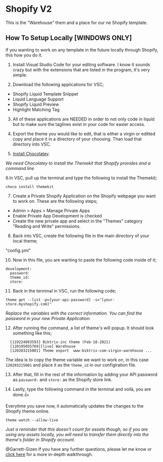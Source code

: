 # Shopify V2
This is the "Warehouse" them and a place for our ne Shopify template.


## How To Setup Locally [WINDOWS ONLY]

If you wanting to work on any template in the future locally through Shopify, this how you do it.

1. Install Visual Studio Code for your editing software. I know it sounds crazy but with the extensions that are listed in the program, it's very simple.

2. Download the following applications for VSC;
  - Shopify Liquid Template Snippet
  - Liquid Language Support
  - Shopify Liquid Preview
  - Highlight Matching Tag

3. All of these applications are NEEDED in order to not only code in liquid but to make sure the taglines exist in your code for easier access.

4. Export the theme you would like to edit, that is either a virgin or editted copy and place it in a directory of your choosing. Than load that directory into VSC.

5. [Install Chocolatey]("https://chocolatey.org/install").

*We need Chocolatey to install the Themekit that Shopify provides and a command line*


6.In VSC, pull up the terminal and type the following to install the Themekit;
  
`choco install themekit`


7. Create a Private Shopify Application on the Shopify webpage you want to work on. These are the following steps;
  - Admin > Apps > Manage Private Apps</li>
  - Enable Private App Development is checked</li>
  - Create the new private app and select in the "Themes" category "Reading and Write" permissions.</li>
 
8. Back into VSC, create the following file in the main directory of your local theme;

"config.yml"


10. Now in this file, you are wanting to paste the following code inside of it;

```
development:
  password: 
  theme_id:
  store:
  ```

11. Back in the terminal in VSC, run the following code;
  
`theme get --list -p=[your-api-password] -s="[your-store.myshopify.com]"`

*Replace the variables with the correct information. You can find the password in your new Private Application.*

12. After running the command, a list of theme's will popup. It should look something like this;

```
  [119224893593] Biktrix-inc theme (Feb-18-2021)
  [120195055769][live] Warehouse
  [120203215001] Theme export  www-biktrix-com-virgin-warehouse ...
 ```
  
  The idea is to copy the theme variable we want to work on, in this case `120203215001` and place it as the `theme_id` in our configiration file.
  
13. After that, fill in the rest of the information by adding your API password as `password:` and `store:` as the Shopify store link.

14. Lastly, type the following command in the terminal and voilà, you are done.:+1: 
  
  Everytime you save now, it automatically updates the changes to the Shopify theme online.
  
 `theme watch --allow-live`
  
*Just a reminder that this doesn't count for assets though, so if you are using any assets locally, you will need to transfer them directly into the theme's folder in Shopify account.*

@Garrett-Gizen If you have any further questions, please let me know or [click here](https://joepichardo.com/blogs/shopify-liquid-for-beginners/local-shopify-theme-development-with-theme-kit) for a more in-depth walkthrough.
